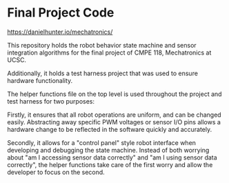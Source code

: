 # Final Project Code

https://danielhunter.io/mechatronics/

This repository holds the robot behavior state machine and sensor integration algorithms for the final project of CMPE 118, Mechatronics at UCSC. 

Additionally, it holds a test harness project that was used to ensure hardware functionality. 

The helper functions file on the top level is used throughout the project and test harness for two purposes:

Firstly, it ensures that all robot operations are uniform, and can be changed easily. Abstracting away specific PWM voltages or sensor I/O pins allows a hardware change to be reflected in the software quickly and accurately. 

Secondly, it allows for a "control panel" style robot interface when developing and debugging the state machine. Instead of both worrying about "am I accessing sensor data correctly" and "am I using sensor data correctly", the helper functions take care of the first worry and allow the developer to focus on the second.
